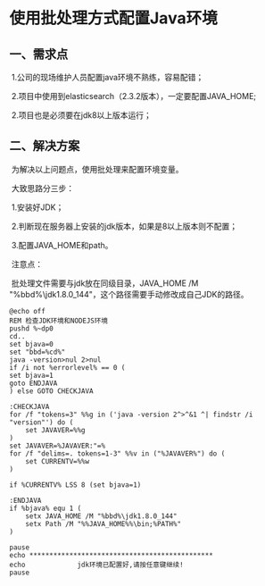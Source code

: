 # 使用批处理方式配置Java环境

## 一、需求点

​	1.公司的现场维护人员配置java环境不熟练，容易配错；

​	2.项目中使用到elasticsearch（2.3.2版本），一定要配置JAVA_HOME;

​	2.项目也是必须要在jdk8以上版本运行；

## 二、解决方案

​	为解决以上问题点，使用批处理来配置环境变量。

​	大致思路分三步：

​		1.安装好JDK；

​		2.判断现在服务器上安装的jdk版本，如果是8以上版本则不配置；

​		3.配置JAVA_HOME和path。

​	注意点：

​		批处理文件需要与jdk放在同级目录，JAVA_HOME /M "%bbd%\jdk1.8.0_144"，这个路径需要手动修改成自己JDK的路径。

```
@echo off
REM 检查JDK环境和NODEJS环境
pushd %~dp0
cd..
set bjava=0
set "bbd=%cd%"
java -version>nul 2>nul
if /i not %errorlevel% == 0 (
set bjava=1
goto ENDJAVA
) else GOTO CHECKJAVA

:CHECKJAVA
for /f "tokens=3" %%g in ('java -version 2^>^&1 ^| findstr /i "version"') do (
    set JAVAVER=%%g
)
set JAVAVER=%JAVAVER:"=%
for /f "delims=. tokens=1-3" %%v in ("%JAVAVER%") do (
    set CURRENTV=%%w
)

if %CURRENTV% LSS 8 (set bjava=1)

:ENDJAVA
if %bjava% equ 1 ( 
	setx JAVA_HOME /M "%bbd%\jdk1.8.0_144"
	setx Path /M "%%JAVA_HOME%%\bin;%PATH%"
)

pause
echo **********************************************
echo             jdk环境已配置好,请按任意键继续!
pause
```

